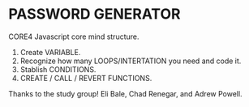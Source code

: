 # PASSWORD GENERATOR
 

CORE4
Javascript core mind structure.

1. Create VARIABLE.
2. Recognize how many LOOPS/INTERTATION you need and code it.
3. Stablish CONDITIONS.
4. CREATE / CALL / REVERT FUNCTIONS.

Thanks to the study group!
Eli Bale, Chad Renegar, and Adrew Powell.
